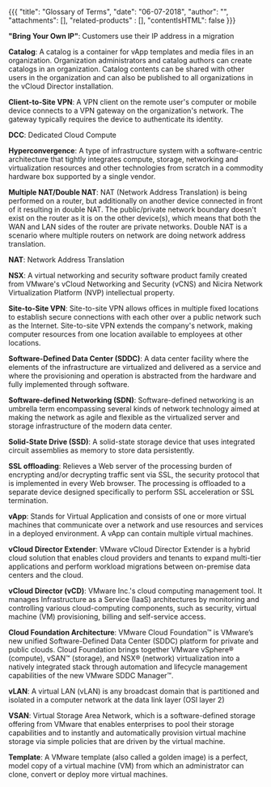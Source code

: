 {{{
 "title": "Glossary of Terms",
 "date": "06-07-2018",
 "author": "",
 "attachments": [],
 "related-products" : [],
 "contentIsHTML": false
 }}}

**"Bring Your Own IP"**: Customers use their IP address in a migration

**Catalog**: A catalog is a container for vApp templates and media files in an organization. Organization administrators and catalog authors can create catalogs in an organization. Catalog contents can be shared with other users in the organization and can also be published to all organizations in the vCloud Director installation.

**Client-to-Site VPN**: A VPN client on the remote user's computer or mobile device connects to a VPN gateway on the organization's network. The gateway typically requires the device to authenticate its identity.

**DCC**: Dedicated Cloud Compute

**Hyperconvergence**: A type of infrastructure system with a software-centric architecture that tightly integrates compute, storage, networking and virtualization resources and other technologies from scratch in a commodity hardware box supported by a single vendor.

**Multiple NAT/Double NAT**: NAT (Network Address Translation) is being performed on a router, but additionally on another device connected in front of it resulting in double NAT. The public/private network boundary doesn't exist on the router as it is on the other device(s), which means that both the WAN and LAN sides of the router are private networks. Double NAT is a scenario where multiple routers on network are doing network address translation.

**NAT**: Network Address Translation

**NSX**: A virtual networking and security software product family created from VMware's vCloud Networking and Security (vCNS) and Nicira Network Virtualization Platform (NVP) intellectual property.

**Site-to-Site VPN**: Site-to-site VPN allows offices in multiple fixed locations to establish secure connections with each other over a public network such as the Internet. Site-to-site VPN extends the company's network, making computer resources from one location available to employees at other locations.

**Software-Defined Data Center (SDDC)**:  A data center facility where the elements of the infrastructure are virtualized and delivered as a service and where the provisioning and operation is abstracted from the hardware and fully implemented through software.

**Software-defined Networking (SDN)**: Software-defined networking is an umbrella term encompassing several kinds of network technology aimed at making the network as agile and flexible as the virtualized server and storage infrastructure of the modern data center.

**Solid-State Drive (SSD)**: A solid-state storage device that uses integrated circuit assemblies as memory to store data persistently.

**SSL offloading**: Relieves a Web server of the processing burden of encrypting and/or decrypting traffic sent via SSL, the security protocol that is implemented in every Web browser. The processing is offloaded to a separate device designed specifically to perform SSL acceleration or SSL termination.

**vApp**: Stands for Virtual Application and consists of one or more virtual machines that communicate over a network and use resources and services in a deployed environment. A vApp can contain multiple virtual machines.

**vCloud Director Extender**: VMware vCloud Director Extender is a hybrid cloud solution that enables cloud providers and tenants to expand multi-tier applications and perform workload migrations between on-premise data centers and the cloud.

**vCloud Director (vCD)**: VMware Inc.'s cloud computing management tool. It manages Infrastructure as a Service (IaaS) architectures by monitoring and controlling various cloud-computing components, such as security, virtual machine (VM) provisioning, billing and self-service access.

**Cloud Foundation Architecture**: VMware Cloud Foundation™ is VMware’s new unified Software-Defined Data Center (SDDC) platform for private and public clouds. Cloud Foundation brings together VMware vSphere® (compute), vSAN™ (storage), and NSX® (network) virtualization into a natively integrated stack through automation and lifecycle management capabilities of the new VMware SDDC Manager™.

**vLAN**: A virtual LAN (vLAN) is any broadcast domain that is partitioned and isolated in a computer network at the data link layer (OSI layer 2)

**VSAN**: Virtual Storage Area Network, which is a software-defined storage offering from VMware that enables enterprises to pool their storage capabilities and to instantly and automatically provision virtual machine storage via simple policies that are driven by the virtual machine.

**Template**: A VMware template (also called a golden image) is a perfect, model copy of a virtual machine (VM) from which an administrator can clone, convert or deploy more virtual machines.
